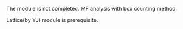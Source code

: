 The module is not completed.
MF analysis with box counting method.

Lattice(by YJ) module is prerequisite.
